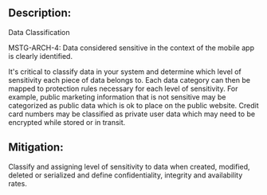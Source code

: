 ## Description:

Data Classification

MSTG-ARCH-4: Data considered sensitive in the context of the mobile app is clearly identified.

It's critical to classify data in your system and determine which level of sensitivity each piece of data belongs to. Each data category can then be mapped to protection rules necessary for each level of sensitivity. For example, public marketing information that is not sensitive may be categorized as public data which is ok to place on the public website. Credit card numbers may be classified as private user data which may need to be encrypted while stored or in transit.


## Mitigation:

Classify and assigning level of sensitivity to data when created, modified, deleted or
serialized and define confidentiality, integrity and availability rates.
